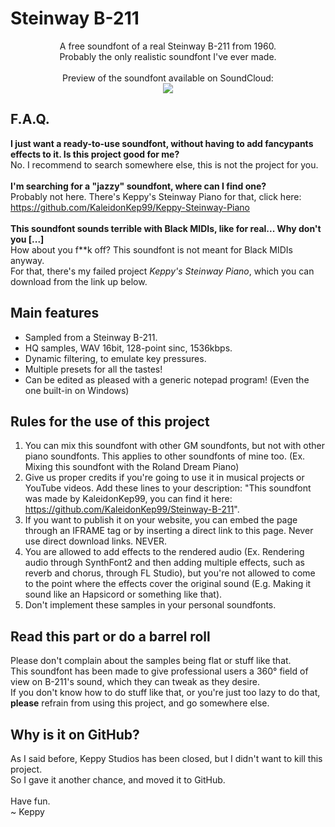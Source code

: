 # Steinway B-211
<p align="center">
  A free soundfont of a real Steinway B-211 from 1960.
  <br>
  Probably the only realistic soundfont I've ever made.
  <br><br>
  Preview of the soundfont available on SoundCloud:
  <br>
  <a href="https://soundcloud.com/kaleidonkep99/the-sims-new-beginnings-build-1"><img src="http://www.australiacounselling.com.au/wp-content/uploads/2014/04/button-soundcloud.jpg" /></a>
</p>


## F.A.Q.
**I just want a ready-to-use soundfont, without having to add fancypants effects to it. Is this project good for me?**
<br>
No. I recommend to search somewhere else, this is not the project for you.
<br><br>
**I'm searching for a "jazzy" soundfont, where can I find one?**
<br>
Probably not here. There's Keppy's Steinway Piano for that, click here: https://github.com/KaleidonKep99/Keppy-Steinway-Piano
<br><br>
**This soundfont sounds terrible with Black MIDIs, like for real... Why don't you [...]**
<br>
How about you f<span>**</span>k off? This soundfont is not meant for Black MIDIs anyway.
<br>
For that, there's my failed project _Keppy's Steinway Piano_, which you can download from the link up below.

## Main features
- Sampled from a Steinway B-211.
- HQ samples, WAV 16bit, 128-point sinc, 1536kbps.
- Dynamic filtering, to emulate key pressures.
- Multiple presets for all the tastes!
- Can be edited as pleased with a generic notepad program! (Even the one built-in on Windows)

## Rules for the use of this project
1. You can mix this soundfont with other GM soundfonts, but not with other piano soundfonts. This applies to other soundfonts of mine too. (Ex. Mixing this soundfont with the Roland Dream Piano)
2. Give us proper credits if you're going to use it in musical projects or YouTube videos. Add these lines to your description: "This soundfont was made by KaleidonKep99, you can find it here: https://github.com/KaleidonKep99/Steinway-B-211".
3. If you want to publish it on your website, you can embed the page through an IFRAME tag or by inserting a direct link to this page. Never use direct download links. NEVER.
4. You are allowed to add effects to the rendered audio (Ex. Rendering audio through SynthFont2 and then adding multiple effects, such as reverb and chorus, through FL Studio), but you're not allowed to come to the point where the effects cover the original sound (E.g. Making it sound like an Hapsicord or something like that).
5. Don't implement these samples in your personal soundfonts.

## Read this part or do a barrel roll
Please don't complain about the samples being flat or stuff like that.
<br>
This soundfont has been made to give professional users a 360° field of view on B-211's sound, which they can tweak as they desire.
<br>
If you don't know how to do stuff like that, or you're just too lazy to do that, **please** refrain from using this project, and go somewhere else.

## Why is it on GitHub?
As I said before, Keppy Studios has been closed, but I didn't want to kill this project.
<br>
So I gave it another chance, and moved it to GitHub.
<br><br>
Have fun.
<br>
~ Keppy